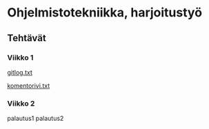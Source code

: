 # Ohjelmistotekniikka, harjoitustyö
## Tehtävät
### Viikko 1
[gitlog.txt](https://github.com/ttuukka/ot-harjoitustyo/blob/master/laskarit/viikko1/gitlog.txt)

[komentorivi.txt](https://github.com/ttuukka/ot-harjoitustyo/blob/master/laskarit/viikko1/komentorivi.txt)

### Viikko 2

palautus1
palautus2
